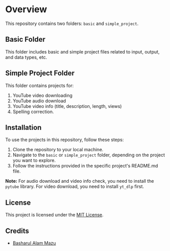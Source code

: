 # Overview

This repository contains two folders: `basic` and `simple_project`.

## Basic Folder

This folder includes basic and simple project files related to input, output, and data types, etc.

## Simple Project Folder

This folder contains projects for:
1. YouTube video downloading
2. YouTube audio download
3. YouTube video info (title, description, length, views)
4. Spelling correction.

## Installation

To use the projects in this repository, follow these steps:

1. Clone the repository to your local machine.
2. Navigate to the `basic` or `simple_project` folder, depending on the project you want to explore.
3. Follow the instructions provided in the specific project's README.md file.

**Note:** For audio download and video info check, you need to install the `pytube` library. For video download, you need to install `yt_dlp` first.

## License

This project is licensed under the [MIT License](https://opensource.org/license/mit/).

## Credits

- [Basharul Alam Mazu](https://github.com/basharul2002)
